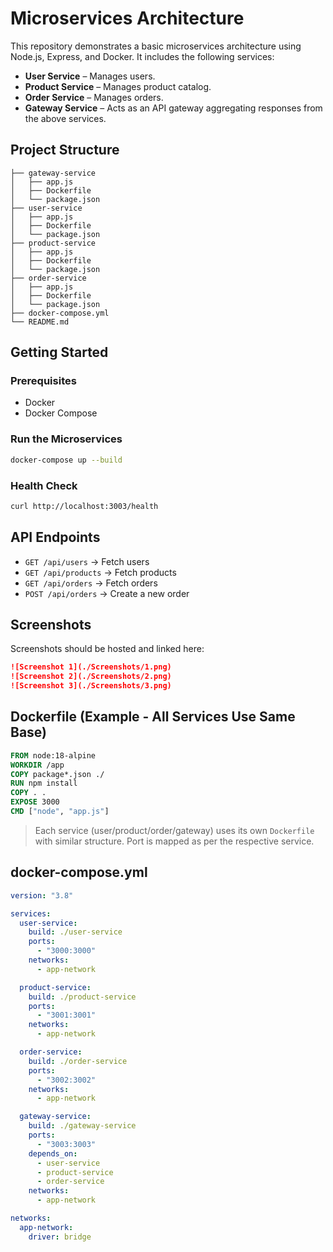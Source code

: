 # Microservices Architecture

This repository demonstrates a basic microservices architecture using Node.js, Express, and Docker. It includes the following services:

- **User Service** – Manages users.
- **Product Service** – Manages product catalog.
- **Order Service** – Manages orders.
- **Gateway Service** – Acts as an API gateway aggregating responses from the above services.

## Project Structure

```
├── gateway-service
│   ├── app.js
│   ├── Dockerfile
│   └── package.json
├── user-service
│   ├── app.js
│   ├── Dockerfile
│   └── package.json
├── product-service
│   ├── app.js
│   ├── Dockerfile
│   └── package.json
├── order-service
│   ├── app.js
│   ├── Dockerfile
│   └── package.json
├── docker-compose.yml
└── README.md
```

## Getting Started

### Prerequisites

- Docker
- Docker Compose

### Run the Microservices

```bash
docker-compose up --build
```

### Health Check

```bash
curl http://localhost:3003/health
```

## API Endpoints

- `GET /api/users` → Fetch users
- `GET /api/products` → Fetch products
- `GET /api/orders` → Fetch orders
- `POST /api/orders` → Create a new order

## Screenshots

Screenshots should be hosted and linked here:

```md
![Screenshot 1](./Screenshots/1.png)
![Screenshot 2](./Screenshots/2.png)
![Screenshot 3](./Screenshots/3.png)
```

## Dockerfile (Example - All Services Use Same Base)

```Dockerfile
FROM node:18-alpine
WORKDIR /app
COPY package*.json ./
RUN npm install
COPY . .
EXPOSE 3000
CMD ["node", "app.js"]
```

> Each service (user/product/order/gateway) uses its own `Dockerfile` with similar structure. Port is mapped as per the respective service.

## docker-compose.yml

```yaml
version: "3.8"

services:
  user-service:
    build: ./user-service
    ports:
      - "3000:3000"
    networks:
      - app-network

  product-service:
    build: ./product-service
    ports:
      - "3001:3001"
    networks:
      - app-network

  order-service:
    build: ./order-service
    ports:
      - "3002:3002"
    networks:
      - app-network

  gateway-service:
    build: ./gateway-service
    ports:
      - "3003:3003"
    depends_on:
      - user-service
      - product-service
      - order-service
    networks:
      - app-network

networks:
  app-network:
    driver: bridge
```
